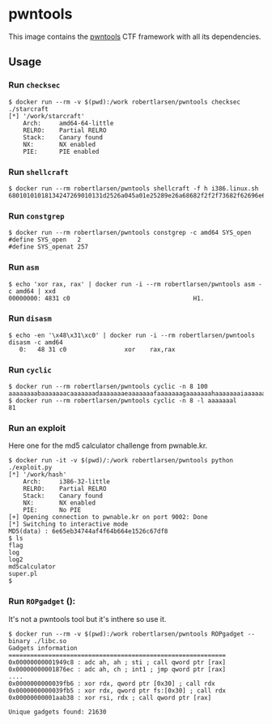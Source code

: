 pwntools
========

This image contains the [pwntools](https://github.com/Gallopsled/pwntools) CTF framework with all its dependencies.

Usage
-----

### Run `checksec`

	$ docker run --rm -v $(pwd):/work robertlarsen/pwntools checksec ./starcraft
	[*] '/work/starcraft'
	    Arch:     amd64-64-little
	    RELRO:    Partial RELRO
	    Stack:    Canary found
	    NX:       NX enabled
	    PIE:      PIE enabled

### Run `shellcraft`

    $ docker run --rm robertlarsen/pwntools shellcraft -f h i386.linux.sh
    68010101018134247269010131d2526a045a01e25289e26a68682f2f2f73682f62696e6a0b5889e389d199cd80

### Run `constgrep`

    $ docker run --rm robertlarsen/pwntools constgrep -c amd64 SYS_open
    #define SYS_open   2
    #define SYS_openat 257

### Run `asm`

    $ echo 'xor rax, rax' | docker run -i --rm robertlarsen/pwntools asm -c amd64 | xxd
    00000000: 4831 c0                                  H1.

### Run `disasm`

    $ echo -en '\x48\x31\xc0' | docker run -i --rm robertlarsen/pwntools disasm -c amd64
       0:   48 31 c0                xor    rax,rax

### Run `cyclic`
    $ docker run --rm robertlarsen/pwntools cyclic -n 8 100
    aaaaaaaabaaaaaaacaaaaaaadaaaaaaaeaaaaaaafaaaaaaagaaaaaaahaaaaaaaiaaaaaaajaaaaaaakaaaaaaalaaaaaaamaaa
    $ docker run --rm robertlarsen/pwntools cyclic -n 8 -l aaaaaaal
    81

### Run an exploit 

Here one for the md5 calculator challenge from pwnable.kr.

	$ docker run -it -v $(pwd)/:/work robertlarsen/pwntools python ./exploit.py
	[*] '/work/hash'
	    Arch:     i386-32-little
	    RELRO:    Partial RELRO
	    Stack:    Canary found
	    NX:       NX enabled
	    PIE:      No PIE
	[+] Opening connection to pwnable.kr on port 9002: Done
	[*] Switching to interactive mode
	MD5(data) : 6e65eb34744af4f64b664e1526c67df8
	$ ls
	flag
	log
	log2
	md5calculator
	super.pl
	$

### Run `ROPgadget` ():

It's not a pwntools tool but it's inthere so use it.

    $ docker run --rm -v $(pwd):/work robertlarsen/pwntools ROPgadget --binary ./libc.so
    Gadgets information
    ============================================================
    0x00000000001949c8 : adc ah, ah ; sti ; call qword ptr [rax]
    0x00000000001876ec : adc ah, ch ; int1 ; jmp qword ptr [rax]
    ....
    0x0000000000039fb6 : xor rdx, qword ptr [0x30] ; call rdx
    0x0000000000039fb5 : xor rdx, qword ptr fs:[0x30] ; call rdx
    0x00000000001aab38 : xor rsi, rdx ; call qword ptr [rax]
    
    Unique gadgets found: 21630
